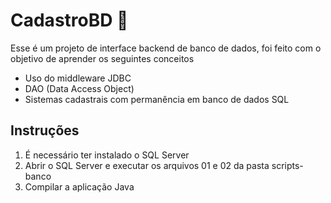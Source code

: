 # CadastroBD 🏴

Esse é um projeto de interface backend de banco de dados, foi feito com o objetivo de aprender os seguintes conceitos 
- Uso do middleware JDBC
- DAO (Data Access Object)
- Sistemas cadastrais com permanência em banco de dados SQL

## Instruções

1. É necessário ter instalado o SQL Server
2. Abrir o SQL Server e executar os arquivos 01 e 02 da pasta scripts-banco
3. Compilar a aplicação Java

